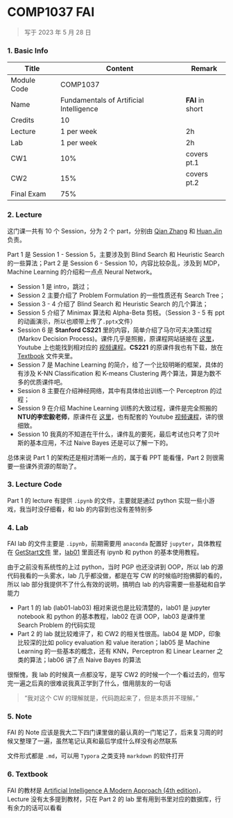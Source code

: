 # COMP1037 FAI

>   写于 2023 年 5 月 28 日
>



### 1. Basic Info

| Title       | Content                                 | Remark           |
| ----------- | --------------------------------------- | ---------------- |
| Module Code | COMP1037                                |                  |
| Name        | Fundamentals of Artificial Intelligence | **FAI** in short |
| Credits     | 10                                      |                  |
| Lecture     | 1 per week                              | 2h               |
| Lab         | 1 per week                              | 2h               |
| CW1         | 10%                                     | covers pt.1      |
| CW2         | 15%                                     | covers pt.2      |
| Final Exam  | 75%                                     |                  |



### 2. Lecture

这门课一共有 10 个 Session，分为 2 个 part，分别由 [Qian Zhang](https://research.nottingham.edu.cn/en/persons/qian-zhang) 和 [Huan Jin](https://research.nottingham.edu.cn/en/persons/huan-jin) 负责。

Part 1 是 Session 1 - Session 5，主要涉及到 Blind Search 和 Heuristic Search 的一些算法；Part 2 是 Session 6 - Session 10，内容比较杂乱，涉及到 MDP，Machine Learning 的介绍和一点点 Neural Network。

-   Session 1 是 intro，跳过；
-   Session 2 主要介绍了 Problem Formulation 的一些性质还有 Search Tree；
-   Session 3 - 4 介绍了 Blind Search 和 Heuristic Search 的几个算法；
-   Session 5 介绍了 Minimax 算法和 Alpha-Beta 剪枝。（Session 3 - 5 有 ppt 的动画演示，所以也顺带上传了`.pptx`文件）
-   Session 6 是 **Stanford CS221** 里的内容，简单介绍了马尔可夫决策过程(Markov Decision Process)。课件几乎是照搬，原课程网站链接在 [这里](https://stanford-cs221.github.io/autumn2022/modules/)， Youtube 上也能找到相对应的 [视频课程](https://www.youtube.com/watch?v=9g32v7bK3Co&t=4047s)。**CS221** 的原课件我也有下载，放在 [Textbook](./Textbook) 文件夹里。
-   Session 7 是 Machine Learning 的简介，给了一个比较明晰的框架，具体的有涉及 K-NN Classification 和 K-means Clustering 两个算法，算是为数不多的优质课件吧。
-   Session 8 主要在介绍神经网络，其中有具体给出训练一个 Perceptron 的过程；
-   Session 9 在介绍 Machine Learning 训练的大致过程，课件是完全照搬的**NTU的李宏毅老师**，原课件在 [这里](https://speech.ee.ntu.edu.tw/~hylee/ml/ml2021-course-data/regression%20(v16).pdf)，也有配套的 Youtube [视频课程](https://www.youtube.com/playlist?list=PLJV_el3uVTsMhtt7_Y6sgTHGHp1Vb2P2J)，讲的很细致。
-   Session 10 我真的不知道在干什么，课件乱的要死，最后考试也只考了贝叶斯的基本应用，不过 Naive Bayes 还是可以了解一下的。

总体来说 Part 1 的架构还是相对清晰一点的，属于看 PPT 能看懂，Part 2 则很需要一些课外资源的帮助了。



### 3. Lecture Code

Part 1 的 lecture 有提供 `.ipynb` 的文件，主要就是通过 python 实现一些小游戏，我当时没仔细看，和 lab 的内容到也没有差特别多



### 4. Lab

FAI lab 的文件主要是 `.ipynb`，前期需要用 `anaconda` 配置好 `jupyter`，具体教程在 [GetStart文件](./LAB/FAI-GetStart.pdf) 里，[lab01](./LAB/lab01) 里面还有 ipynb 和 python 的基本使用教程。

由于之前没有系统性的上过 python，当时 PGP 也还没讲到 OOP，所以 lab 的源代码我看的一头雾水，lab 几乎都没做，都是在写 CW 的时候临时抱佛脚的看的，所以 lab 部分我提供不了什么有效的说明，搞明白 lab 的内容需要一些基础和自学能力

-   Part 1 的 lab (lab01-lab03) 相对来说也是比较清楚的，lab01 是 jupyter notebook 和 python 的基本教程，lab02 在讲 OOP，lab03 是课件里 Search Problem 的代码实现
-   Part 2 的 lab 就比较难评了，和 CW2 的相关性很高。lab04 是 MDP，印象比较深的比如 policy evaluation 和 value iteration；lab05 是 Machine Learning 的一些基本的概念，还有 KNN，Perceptron 和 Linear Learner 之类的算法；lab06 讲了点 Naive Bayes 的算法

很惭愧，我 lab 的时候真一点都没写，是写 CW2 的时候一个一个看过去的，但写完一遍之后真的很难说我真正学到了什么，借用朋友的一句话

>   “我对这个 CW 的理解就是，代码跑起来了，但是本质并不理解。”



### 5. Note

FAI 的 Note 应该是我大二下四门课里做的最认真的一门笔记了，后来复习周的时候又整理了一遍，虽然笔记认真和最后学成什么样没有必然联系

文件形式都是 `.md`，可以用 `Typora` 之类支持 `markdown` 的软件打开



### 6. Textbook

FAI 的教材是 [Artificial Intelligence A Modern Approach (4th edition)](<./Textbook/Artificial Intelligence A Modern Approach.pdf>)，Lecture 没有太多提到教材，只在 Part 2 的 lab 里有用到书里对应的数据库，行有余力的话可以看看

